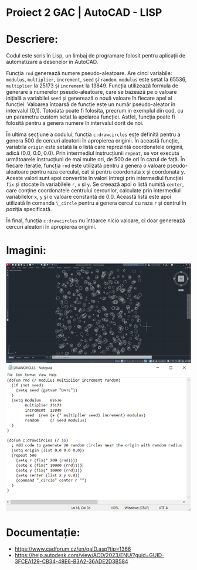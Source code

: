 ﻿# <a name="Proiect 2 GAC"></a>**Proiect 2 GAC | AutoCAD - LISP** 

# <a name="Descriere"></a>Descriere:
Codul este scris în Lisp, un limbaj de programare folosit pentru aplicații de automatizare a desenelor în AutoCAD.

Funcția `rnd` generează numere pseudo-aleatoare. Are cinci variabile: `modulus`, `multiplier`, `increment`, `seed` și `random`. `modulus` este setat la 65536, `multiplier` la 25173 și `increment` la 13849. Funcția utilizează formula de generare a numerelor pseudo-aleatoare, care se bazează pe o valoare inițială a variabilei `seed` și generează o nouă valoare în fiecare apel al funcției. Valoarea întoarsă de funcție este un număr pseudo-aleator în intervalul (0,1). Totodata poate fi folosita, precrum in exemplul din cod, cu un parametru custom setat la apelarea funcției. Astfel, funcția poate fi folosită pentru a genera numere în intervalul dorit de noi.

În ultima secțiune a codului, funcția `c:drawcircles` este definită pentru a genera 500 de cercuri aleatorii în apropierea originii. În această funcție, variabila `origin` este setată la o listă care reprezintă coordonatele originii, adică (0.0, 0.0, 0.0). Prin intermediul instrucțiunii `repeat`, se vor executa următoarele instrucțiuni de mai multe ori, de 500 de ori în cazul de față. În fiecare iterație, funcția `rnd` este utilizată pentru a genera o valoare pseudo-aleatoare pentru raza cercului, cat si pentru coordonata x și coordonata y. Aceste valori sunt apoi convertite în valori întregi prin intermediul funcției `fix` și stocate în variabilele `r`, `x` și `y`. Se creează apoi o listă numită `center`, care conține coordonatele centrului cercurilor, calculate prin intermediul variabilelor `x`, `y` și o valoare constantă de 0.0. Această listă este apoi utilizată în comanda `\_circle` pentru a genera cercul cu raza `r` și centrul în poziția specificată.

În final, funcția `c:drawcircles` nu întoarce nicio valoare, ci doar generează cercuri aleatorii în apropierea originii.

# <a name="Imagini"></a>Imagini:

<img src="imagine_cercuri_demo.PNG">
<img src="imagine_cod_lisp.PNG">

# <a name="Documentatie"></a>Documentație:
- <https://www.cadforum.cz/en/qaID.asp?tip=1366>
- <https://help.autodesk.com/view/ACD/2023/ENU/?guid=GUID-3FCEA129-CB34-48E6-B3A2-36ADE2D3B584>
